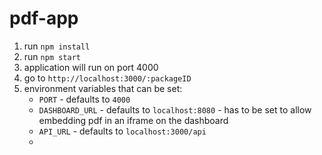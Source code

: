 # pdf-app

1) run `npm install`
2) run `npm start`
3) application will run on port 4000
4) go to `http://localhost:3000/:packageID`
5) environment variables that can be set:
   * `PORT` - defaults to `4000`
   * `DASHBOARD_URL` - defaults to `localhost:8080` - has to be set to allow embedding pdf in an iframe on the dashboard
   * `API_URL` - defaults to `localhost:3000/api`
   * 
